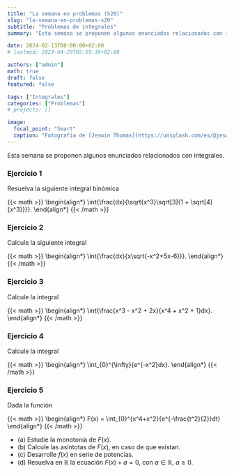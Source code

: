 ```yaml
---
title: "La semana en problemas (S20)"
slug: "la-semana-en-problemas-s20"
subtitle: "Problemas de integrales"
summary: "Esta semana se proponen algunos enunciados relacionados con integrales."

date: 2024-02-13T00:00:00+02:00
# lastmod: 2023-04-29T05:59:39+02:00

authors: ["admin"]
math: true
draft: false
featured: false

tags: ["Integrales"]
categories: ["Problemas"]
# projects: []

image:
  focal_point: "Smart"
  caption: "Fotografía de [Jeswin Thomas](https://unsplash.com/es/@jeswinthomas), disponible en [Unsplash](https://unsplash.com/es/fotos/hecib2an4T4)."
---
```


Esta semana se proponen algunos enunciados relacionados con integrales.

### Ejercicio 1

Resuelva la siguiente integral binómica

{{< math >}}
\begin{align*}
    \int{\frac{dx}{\sqrt{x^3}\sqrt[3]{1 + \sqrt[4]{x^3}}}}.
\end{align*}
{{< /math >}}

### Ejercicio 2

Calcule la siguiente integral

{{< math >}}
\begin{align*}
    \int{\frac{dx}{x\sqrt{-x^2+5x-6}}}.
\end{align*}
{{< /math >}}

### Ejercicio 3

Calcule la integral

{{< math >}}
\begin{align*}
    \int{\frac{x^3 - x^2 + 2x}{x^4 + x^2 + 1}dx}.
\end{align*}
{{< /math >}}

### Ejercicio 4

Calcule la integral

{{< math >}}
\begin{align*}
    \int_{0}^{\infty}{e^{-x^2}dx}.
\end{align*}
{{< /math >}}

### Ejercicio 5

Dada la función

{{< math >}}
\begin{align*}
    F(x) = \int_{0}^{x^4+x^2}{e^{-\frac{t^2}{2}}dt}
\end{align*}
{{< /math >}}

- (a) Estudie la monotonía de $F(x)$.
- (b) Calcule las asíntotas de $F(x)$, en caso de que existan.
- (c) Desarrolle $f(x)$ en serie de potencias.
- (d) Resuelva en $\mathbb{R}$ la ecuación $F(x) + a = 0$, con $a\in\mathbb{R}$, $a\geq 0$.

